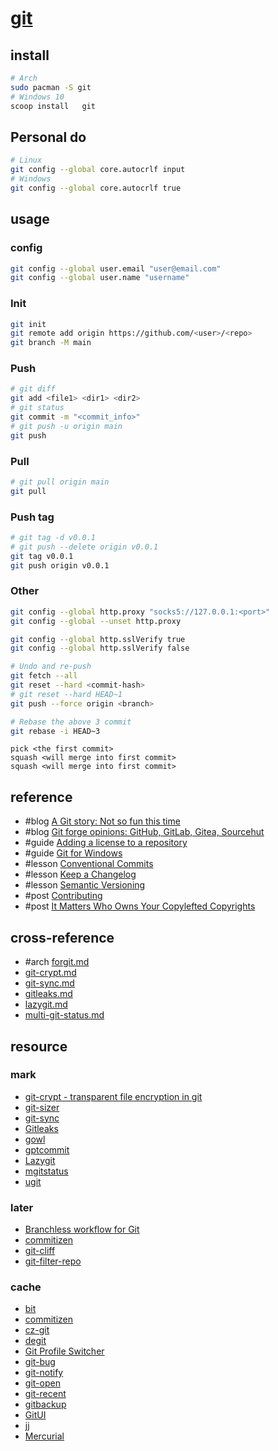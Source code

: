# [git](https://git-scm.com/)

## install

```sh
# Arch
sudo pacman -S git
# Windows 10
scoop install	git
```

## Personal do

```sh
# Linux
git config --global core.autocrlf input
# Windows
git config --global core.autocrlf true
```

## usage

### config

```sh
git config --global user.email "user@email.com"
git config --global user.name "username"
```

### Init

```sh
git init
git remote add origin https://github.com/<user>/<repo>
git branch -M main
```

### Push

```sh
# git diff
git add <file1> <dir1> <dir2>
# git status
git commit -m "<commit_info>"
# git push -u origin main
git push
```

### Pull

```sh
# git pull origin main
git pull
```

### Push tag

```sh
# git tag -d v0.0.1
# git push --delete origin v0.0.1
git tag v0.0.1
git push origin v0.0.1
```

### Other

```sh
git config --global http.proxy "socks5://127.0.0.1:<port>"
git config --global --unset http.proxy
```

```sh
git config --global http.sslVerify true
git config --global http.sslVerify false
```

```sh
# Undo and re-push
git fetch --all
git reset --hard <commit-hash>
# git reset --hard HEAD~1
git push --force origin <branch>
````

```sh
# Rebase the above 3 commit
git rebase -i HEAD~3
```

```
pick <the first commit>
squash <will merge into first commit>
squash <will merge into first commit>
```

## reference

- #blog [A Git story: Not so fun this time](https://blog.brachiosoft.com/en/posts/git/)
- #blog [Git forge opinions: GitHub, GitLab, Gitea, Sourcehut](https://cadence.moe/blog/2022-07-03-git-forge-opinions-github-gitlab-gitea-sourcehut)
- #guide [Adding a license to a repository](https://docs.github.com/en/communities/setting-up-your-project-for-healthy-contributions/adding-a-license-to-a-repository)
- #guide [Git for Windows](https://github.com/linrongbin16/fzfx.nvim?tab=readme-ov-file#git-for-windows)
- #lesson [Conventional Commits](https://www.conventionalcommits.org)
- #lesson [Keep a Changelog](https://keepachangelog.com/en/1.1.0/)
- #lesson [Semantic Versioning](https://semver.org)
- #post [Contributing](https://github.com/MarcDiethelm/contributing)
- #post [It Matters Who Owns Your Copylefted Copyrights](https://sfconservancy.org/blog/2021/jun/30/who-should-own-foss-copyrights/)

## cross-reference

- #arch [forgit.md](/bin/git/forgit.md)
- [git-crypt.md](/bin/git/git-crypt.md)
- [git-sync.md](/bin/git/git-sync.md)
- [gitleaks.md](/bin/git/gitleaks.md)
- [lazygit.md](/bin/git/lazygit.md)
- [multi-git-status.md](/bin/git/multi-git-status.md)

## resource

### mark

- [git-crypt - transparent file encryption in git](https://github.com/AGWA/git-crypt)
- [git-sizer](https://github.com/github/git-sizer)
- [git-sync](https://github.com/simonthum/git-sync)
- [Gitleaks](https://github.com/gitleaks/gitleaks)
- [gowl](https://github.com/tadashi-aikawa/gowl)
- [gptcommit](https://github.com/zurawiki/gptcommit)
- [Lazygit](https://github.com/jesseduffield/lazygit)
- [mgitstatus](https://github.com/fboender/multi-git-status)
- [ugit](https://github.com/Bhupesh-V/ugit)

### later

- [Branchless workflow for Git](https://github.com/arxanas/git-branchless)
- [commitizen](https://github.com/commitizen/cz-cli)
- [git-cliff](https://github.com/orhun/git-cliff)
- [git-filter-repo](https://github.com/newren/git-filter-repo)

### cache

- [bit](https://github.com/chriswalz/bit)
- [commitizen](https://github.com/commitizen-tools/commitizen)
- [cz-git](https://github.com/Zhengqbbb/cz-git)
- [degit](https://github.com/Rich-Harris/degit)
- [Git Profile Switcher](https://github.com/TheYkk/git-switcher)
- [git-bug](https://github.com/MichaelMure/git-bug)
- [git-notify](https://github.com/jevakallio/git-notify)
- [git-open](https://github.com/paulirish/git-open)
- [git-recent](https://github.com/paulirish/git-recent)
- [gitbackup](https://github.com/amitsaha/gitbackup)
- [GitUI](https://github.com/extrawurst/gitui)
- [jj](https://github.com/jj-vcs/jj)
- [Mercurial](https://mercurial-scm.org)
